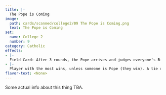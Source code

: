 ```yaml
---
title: |-
  The Pope is Coming
image: 
  path: cards/scanned/college2/09 The Pope is Coming.png
  text: The Pope is Coming
set:
  name: College 2
  number: 9
category: Catholic
effects: 
- |-
  Field Card: After 3 rounds, the Pope arrives and judges everyone's Bible knowledge (Bible points).
- |-
  Player with the most wins, unless someone is Pope (they win). A tie results in a sword drill.
flavor-text: <None>
---
```

Some actual info about this thing TBA.
